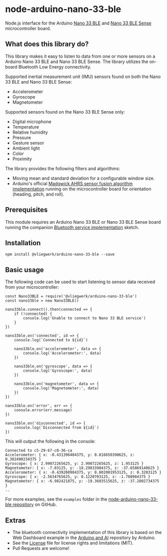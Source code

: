 # node-arduino-nano-33-ble

Node.js interface for the Arduino [Nano 33 BLE](https://www.arduino.cc/en/Guide/NANO33BLE) and
[Nano 33 BLE Sense](https://www.arduino.cc/en/Guide/NANO33BLESense) microcontroller board.

## What does this library do?

This library makes it easy to listen to data from one or more sensors on a Arduino Nano 33 BLE and Nano 33 BLE Sense. The library utilizes the on-board Bluetooth Low Energy connectivity.

Supported inertial measurement unit (IMU) sensors found on both the Nano 33 BLE and Nano 33 BLE Sense:

-   Accelerometer
-   Gyroscope
-   Magnetometer

Supported sensors found on the Nano 33 BLE Sense only:

-   Digital microphone
-   Temperature
-   Relative humidity
-   Pressure
-   Gesture sensor
-   Ambient light
-   Color
-   Proximity

The library provides the following filters and algorithms:

-   Moving mean and standard deviation for a configurable window size.
-   Arduino's official [Madgwick AHRS sensor fusion algorithm implementation](https://github.com/arduino-libraries/MadgwickAHRS) running on the microcontroller board for orientation (heading, pitch, and roll).

## Prerequisites

This module requires an Arduino Nano 33 BLE or Nano 33 BLE Sense board running the companion [Bluetooth service implementation](https://github.com/njanssen/arduino-nano-33-ble) sketch.

## Installation

```
npm install @vliegwerk/arduino-nano-33-ble --save
```

## Basic usage

The following code can be used to start listening to sensor data received from your microcontroller:

```
const Nano33BLE = require('@vliegwerk/arduino-nano-33-ble')
const nano33ble = new Nano33BLE()

nano33ble.connect().then(connected => {
	if (!connected) {
		console.log('Unable to connect to Nano 33 BLE service')
	}
})

nano33ble.on('connected', id => {
	console.log(`Connected to ${id}`)

	nano33ble.on('accelerometer', data => {
		console.log('Accelerometer:', data)
	})

	nano33ble.on('gyroscope', data => {
		console.log('Gyroscope:', data)
	})

	nano33ble.on('magnetometer', data => {
		console.log('Magnetometer:', data)
	})
})

nano33ble.on('error', err => {
	console.error(err.message)
})

nano33ble.on('disconnected', id => {
	console.log(`Disconnected from ${id}`)
})
```

This will output the following in the console:

```
Connected to c5-29-67-c0-36-ca
Accelerometer: { x: -0.431396484375, y: 0.816650390625, z: 0.302490234375 }
Gyroscope: { x: 2.99072265625, y: 2.99072265625, z: 1.953125 }
Magnetometer: { x: -7.03125, y: -18.29833984375, z: -37.65869140625 }
Accelerometer: { x: -0.439208984375, y: 0.802001953125, z: 0.3203125 }
Gyroscope: { x: -2.5634765625, y: 0.1220703125, z: -1.708984375 }
Magnetometer: { x: -6.982421875, y: -19.3603515625, z: -37.2802734375 }
..
```

For more examples, see the `examples` folder in the [node-arduino-nano-33-ble repository](https://github.com/njanssen/node-arduino-nano-33-ble/tree/master/examples) on GitHub.

## Extras

-   The bluetooth connectivity implementation of this library is based on the Web Dashboard example in the [Arduino and AI](https://github.com/arduino/ArduinoAI) repository by Arduino.
-   See the [License](LICENSE) file for license rights and limitations (MIT).
-   Pull Requests are welcome!

